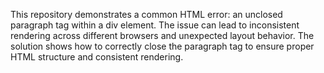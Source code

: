 This repository demonstrates a common HTML error: an unclosed paragraph tag within a div element.  The issue can lead to inconsistent rendering across different browsers and unexpected layout behavior. The solution shows how to correctly close the paragraph tag to ensure proper HTML structure and consistent rendering.